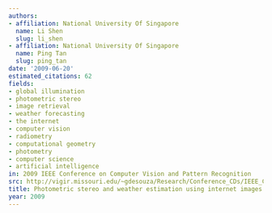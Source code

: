 ```yaml
---
authors:
- affiliation: National University Of Singapore
  name: Li Shen
  slug: li_shen
- affiliation: National University Of Singapore
  name: Ping Tan
  slug: ping_tan
date: '2009-06-20'
estimated_citations: 62
fields:
- global illumination
- photometric stereo
- image retrieval
- weather forecasting
- the internet
- computer vision
- radiometry
- computational geometry
- photometry
- computer science
- artificial intelligence
in: 2009 IEEE Conference on Computer Vision and Pattern Recognition
src: http://vigir.missouri.edu/~gdesouza/Research/Conference_CDs/IEEE_CVPR_2009/data/papers/0686.pdf
title: Photometric stereo and weather estimation using internet images
year: 2009
---
```

